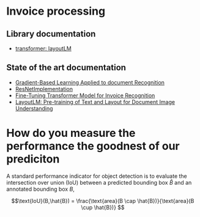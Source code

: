 # Invoice processing

## Library documentation

- [transformer: layoutLM](https://huggingface.co/transformers/model_doc/layoutlm.html)

## State of the art documentation

- [Gradient-Based Learning Applied to document Recognition](https://github.com/jhubar/invoiceProcessing/blob/master/Documentation/lecun-98.pdf)
- [ResNetImplementation](https://github.com/akshaymehra24/WideResnet)
- [Fine-Tuning Transformer Model for Invoice Recognition](https://www.kdnuggets.com/2021/06/fine-tuning-transformer-model-invoice-recognition.html)
- [LayoutLM: Pre-training of Text and Layout for Document Image Understanding](https://arxiv.org/pdf/1912.13318.pdf)

# How do you measure the performance the goodnest of our prediciton

A standard performance indicator for object detection is to evaluate the intersection over union (IoU) between a predicted bounding box $\hat{B}$ and an annotated bounding box $B$, 

```math
\text{IoU}(B,\hat{B}) = \frac{\text{area}(B \cap \hat{B})}{\text{area}(B \cup \hat{B})}

